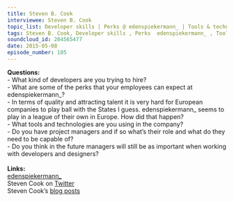 ```yaml
--- 
title: Steven B. Cook
interviewee: Steven B. Cook
topic_list: Developer skills | Perks @ edenspiekermann_ | Tools & technologies | Remote work | Building reputation | Project managers
tags: Steven B. Cook, Developer skills , Perks  edenspiekermann_ , Tools  technologies , Remote work , Building reputation , Project managers
soundcloud_id: 204565477
date: 2015-05-08
episode_number: 105
---
```

 
<p class="show_notes_display"><b>Questions:</b><br>- What kind of developers are you trying to hire?<br>- What are some of the perks that your employees can expect at edenspiekermann_?<br>- In terms of quality and attracting talent it is very hard for European companies to play ball with the States I guess. edenspiekermann_ seems to play in a league of their own in Europe. How did that happen?<br>- What tools and technologies are you using in the company?<br>- Do you have project managers and if so what’s their role and what do they need to be capable of?<br>- Do you think in the future managers will still be as important when working with developers and designers? <br><br><b>Links:</b><br><a rel="nofollow" target="_blank" href="http://www.edenspiekermann.com/">edenspiekermann_</a><br>Steven Cook on <a rel="nofollow" target="_blank" href="https://twitter.com/sberlincook">Twitter</a><br>Steven Cook’s <a rel="nofollow" target="_blank" href="http://www.edenspiekermann.com/people/steven-cook">blog posts</a><br><br></p>
